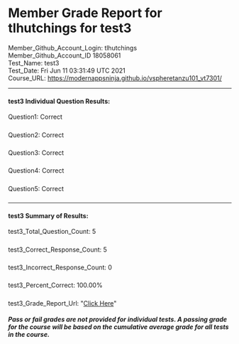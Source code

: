 # Member Grade Report for tlhutchings for test3  
   
Member_Github_Account_Login: tlhutchings  
Member_Github_Account_ID 18058061  
Test_Name: test3  
Test_Date: Fri Jun 11 03:31:49 UTC 2021  
Course_URL: https://modernappsninja.github.io/vspheretanzu101_vt7301/  
   
---  
#### test3 Individual Question Results:  
Question1: Correct  
#####  
Question2: Correct  
#####  
Question3: Correct  
#####  
Question4: Correct  
#####  
Question5: Correct  
#####  
---  
#### test3 Summary of Results:  
test3_Total_Question_Count: 5  
#####  
test3_Correct_Response_Count: 5  
#####  
test3_Incorrect_Response_Count: 0  
#####  
test3_Percent_Correct: 100.00%  
#####  
test3_Grade_Report_Url: "[Click Here](https://github.com/modernappsninjas/tlhutchings/blob/main/static/userdata/courses/vspheretanzu101_vt7301/grade_report.pr1162.test3.md)"
##### Pass or fail grades are not provided for individual tests. A passing grade for the course will be based on the cumulative average grade for all tests in the course.  
